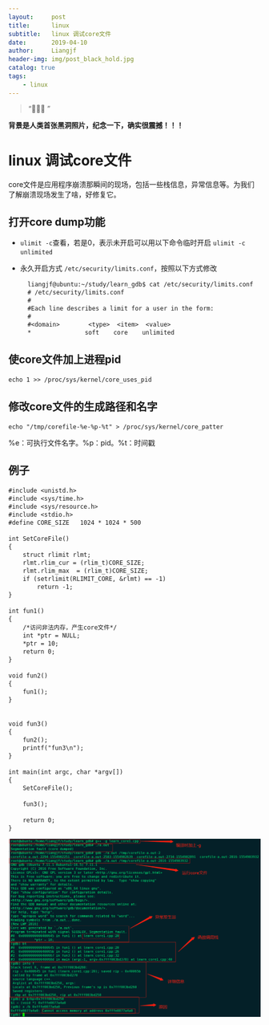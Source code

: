 ```yaml
---
layout:     post                  
title:      linux
subtitle:   linux 调试core文件
date:       2019-04-10          
author:     Liangjf                  
header-img: img/post_black_hold.jpg
catalog: true                      
tags:                       
    - linux
---
```


> “🙉🙉🙉 ”

**背景是人类首张黑洞照片，纪念一下，确实很震撼！！！**

# linux 调试core文件
core文件是应用程序崩溃那瞬间的现场，包括一些栈信息，异常信息等。为我们了解崩溃现场发生了啥，好修复它。

## 打开core dump功能
- `ulimit -c`查看，若是0，表示未开启可以用以下命令临时开启
`ulimit -c unlimited`

- 永久开启方式
`/etc/security/limits.conf`，按照以下方式修改
	
		liangjf@ubuntu:~/study/learn_gdb$ cat /etc/security/limits.conf 
		# /etc/security/limits.conf
		#
		#Each line describes a limit for a user in the form:
		#
		#<domain>        <type>  <item>  <value>
		*				soft	core	unlimited

## 使core文件加上进程pid
`echo 1 >> /proc/sys/kernel/core_uses_pid`

## 修改core文件的生成路径和名字
`echo "/tmp/corefile-%e-%p-%t" > /proc/sys/kernel/core_patter`

%e：可执行文件名字。%p：pid。%t：时间戳

## 例子

	#include <unistd.h>
	#include <sys/time.h>
	#include <sys/resource.h>
	#include <stdio.h>
	#define CORE_SIZE   1024 * 1024 * 500
	
	int SetCoreFile()
	{
	    struct rlimit rlmt;
	    rlmt.rlim_cur = (rlim_t)CORE_SIZE;
	    rlmt.rlim_max  = (rlim_t)CORE_SIZE;
	    if (setrlimit(RLIMIT_CORE, &rlmt) == -1)
	        return -1; 
	}
	
	int fun1()
	{
	    /*访问非法内存，产生core文件*/
	    int *ptr = NULL;
	    *ptr = 10; 
	    return 0;
	}
	
	void fun2()
	{
		fun1();
	}
	
	
	void fun3()
	{
	    fun2();
	    printf("fun3\n");
	}
	
	int main(int argc, char *argv[])
	{
	    SetCoreFile();
	
	    fun3();
	
	    return 0;
	}

![](https://github.com/liangjfblue/liangjfblue.github.io/blob/master/img/post_learn_core.jpg?raw=true)
